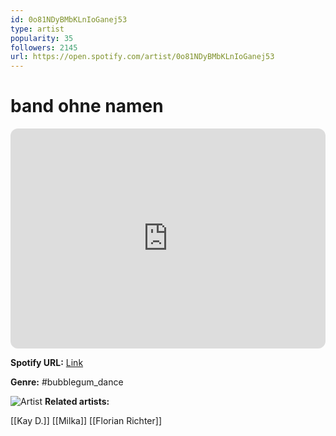 ```yaml
---
id: 0o81NDyBMbKLnIoGanej53
type: artist
popularity: 35
followers: 2145
url: https://open.spotify.com/artist/0o81NDyBMbKLnIoGanej53
---
```

# band ohne namen

<iframe style="border-radius:12px" src="https://open.spotify.com/embed/artist/0o81NDyBMbKLnIoGanej53" width="100%" height="352" frameBorder="0" allowfullscreen="" allow="autoplay; clipboard-write; encrypted-media; fullscreen; picture-in-picture" loading="lazy"></iframe>

**Spotify URL:** [Link](https://open.spotify.com/artist/0o81NDyBMbKLnIoGanej53)

**Genre:**  #bubblegum_dance

![Artist](https://i.scdn.co/image/ab67616d0000b273de1c197781919190429265d3)
**Related artists:**

[[Kay D.]]
[[Milka]]
[[Florian Richter]]
